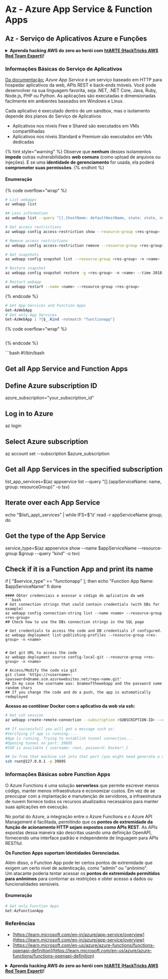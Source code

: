 # Az - Azure App Service & Function Apps

## Az - Serviço de Aplicativos Azure e Funções

<details>

<summary><strong>Aprenda hacking AWS do zero ao herói com</strong> <a href="https://training.hacktricks.xyz/courses/arte"><strong>htARTE (HackTricks AWS Red Team Expert)</strong></a><strong>!</strong></summary>

Outras maneiras de apoiar o HackTricks:

* Se você deseja ver sua **empresa anunciada no HackTricks** ou **baixar o HackTricks em PDF** Verifique os [**PLANOS DE ASSINATURA**](https://github.com/sponsors/carlospolop)!
* Adquira o [**swag oficial PEASS & HackTricks**](https://peass.creator-spring.com)
* Descubra [**A Família PEASS**](https://opensea.io/collection/the-peass-family), nossa coleção exclusiva de [**NFTs**](https://opensea.io/collection/the-peass-family)
* **Junte-se ao** 💬 [**grupo Discord**](https://discord.gg/hRep4RUj7f) ou ao [**grupo telegram**](https://t.me/peass) ou **siga-nos** no **Twitter** 🐦 [**@hacktricks\_live**](https://twitter.com/hacktricks\_live)**.**
* **Compartilhe seus truques de hacking enviando PRs para o** [**HackTricks**](https://github.com/carlospolop/hacktricks) e [**HackTricks Cloud**](https://github.com/carlospolop/hacktricks-cloud) repositórios do github.

</details>

### Informações Básicas do Serviço de Aplicativos

[Da documentação:](https://learn.microsoft.com/en-us/azure/app-service/overview) _Azure App Service_ é um serviço baseado em HTTP para hospedar aplicativos da web, APIs REST e back-ends móveis. Você pode desenvolver na sua linguagem favorita, seja .NET, .NET Core, Java, Ruby, Node.js, PHP ou Python. As aplicações são executadas e dimensionadas facilmente em ambientes baseados em Windows e Linux.

Cada aplicativo é executado dentro de um sandbox, mas o isolamento depende dos planos do Serviço de Aplicativos

* Aplicativos nos níveis Free e Shared são executados em VMs compartilhadas
* Aplicativos nos níveis Standard e Premium são executados em VMs dedicadas

{% hint style="warning" %}
Observe que **nenhum** desses isolamentos **impede** outras vulnerabilidades **web comuns** (como upload de arquivos ou injeções). E se uma **identidade de gerenciamento** for usada, ela poderá **comprometer suas permissões**.
{% endhint %}

#### Enumeração

{% code overflow="wrap" %}
```bash
# List webapps
az webapp list

## Less information
az webapp list --query "[].{hostName: defaultHostName, state: state, name: name, resourcegroup: resourceGroup}"

# Get access restrictions
az webapp config access-restriction show --resource-group <res-group> -n <name>

# Remove access restrictions
az webapp config access-restriction remove --resource-group <res-group> -n <name> --rule-name <rule-name>

# Get snapshots
az webapp config snapshot list --resource-group <res-group> -n <name>

# Restore snapshot
az webapp config snapshot restore -g <res-group> -n <name> --time 2018-12-11T23:34:16.8388367

# Restart webapp
az webapp restart --name <name> --resource-group <res-group>
```
{% endcode %}

```powershell
# Get App Services and Function Apps
Get-AzWebApp
# Get only App Services
Get-AzWebApp | ?{$_.Kind -notmatch "functionapp"}
```

{% code overflow="wrap" %}
```
```
{% endcode %}

\`\`\`bash #!/bin/bash

## Get all App Service and Function Apps

## Define Azure subscription ID

azure\_subscription="your\_subscription\_id"

## Log in to Azure

az login

## Select Azure subscription

az account set --subscription $azure\_subscription

## Get all App Services in the specified subscription

list\_app\_services=$(az appservice list --query "\[].{appServiceName: name, group: resourceGroup}" -o tsv)

## Iterate over each App Service

echo "$list\_app\_services" | while IFS=$'\t' read -r appServiceName group; do

## Get the type of the App Service

service\_type=$(az appservice show --name $appServiceName --resource-group $group --query "kind" -o tsv)

## Check if it is a Function App and print its name

if \[ "$service\_type" == "functionapp" ]; then echo "Function App Name: $appServiceName" fi done

````
#### Obter credenciais e acessar o código do aplicativo da web
```bash
# Get connection strings that could contain credentials (with DBs for example)
az webapp config connection-string list --name <name> --resource-group <res-group>
## Check how to use the DBs connection strings in the SQL page

# Get credentials to access the code and DB credentials if configured.
az webapp deployment list-publishing-profiles --resource-group <res-group> -n <name>


# Get git URL to access the code
az webapp deployment source config-local-git --resource-group <res-group> -n <name>

# Access/Modify the code via git
git clone 'https://<username>:<password>@name.scm.azurewebsites.net/repo-name.git'
## In my case the username was: $nameofthewebapp and the password some random chars
## If you change the code and do a push, the app is automatically redeployed
````

**Acesso ao contêiner Docker com o aplicativo da web via ssh:**

```bash
# Get ssh session
az webapp create-remote-connection --subscription <SUBSCRIPTION-ID> --resource-group <RG-NAME> -n <APP-SERVICE-NAME>

## If successfull you will get a message such as:
#Verifying if app is running....
#App is running. Trying to establish tunnel connection...
#Opening tunnel on port: 39895
#SSH is available { username: root, password: Docker! }

## So from that machine ssh into that port (you might need generate a new ssh session to the jump host)
ssh root@127.0.0.1 -p 39895
```

### Informações Básicas sobre Function Apps

O Azure Functions é uma solução **serverless** que permite escrever menos código, manter menos infraestrutura e economizar custos. Em vez de se preocupar com a implantação e manutenção de servidores, a infraestrutura de nuvem fornece todos os recursos atualizados necessários para manter suas aplicações em execução.

No portal do Azure, a integração entre o Azure Functions e o Azure API Management é facilitada, permitindo que os **pontos de extremidade da função de acionamento HTTP sejam expostos como APIs REST**. As APIs expostas dessa maneira são descritas usando uma definição OpenAPI, fornecendo uma interface padrão e independente de linguagem para APIs RESTful.

**Os Function Apps suportam Identidades Gerenciadas.**

Além disso, o Function App pode ter certos pontos de extremidade que exigem um certo nível de autenticação, como "admin" ou "anônimo".\
Um atacante poderia tentar acessar os **pontos de extremidade permitidos para anônimos** para contornar as restrições e obter acesso a dados ou funcionalidades sensíveis.

#### Enumeração

```powershell
# Get only Function Apps
Get-AzFunctionApp
```

### Referências

* [https://learn.microsoft.com/en-in/azure/app-service/overview](https://learn.microsoft.com/en-in/azure/app-service/overview)
* [https://learn.microsoft.com/en-us/azure/azure-functions/functions-openapi-definition](https://learn.microsoft.com/en-us/azure/azure-functions/functions-openapi-definition)

<details>

<summary><strong>Aprenda hacking AWS do zero ao herói com</strong> <a href="https://training.hacktricks.xyz/courses/arte"><strong>htARTE (HackTricks AWS Red Team Expert)</strong></a><strong>!</strong></summary>

Outras maneiras de apoiar o HackTricks:

* Se você deseja ver sua **empresa anunciada no HackTricks** ou **baixar o HackTricks em PDF**, confira os [**PLANOS DE ASSINATURA**](https://github.com/sponsors/carlospolop)!
* Adquira o [**swag oficial PEASS & HackTricks**](https://peass.creator-spring.com)
* Descubra [**A Família PEASS**](https://opensea.io/collection/the-peass-family), nossa coleção exclusiva de [**NFTs**](https://opensea.io/collection/the-peass-family)
* **Junte-se ao** 💬 [**grupo Discord**](https://discord.gg/hRep4RUj7f) ou ao [**grupo telegram**](https://t.me/peass) ou **siga-nos** no **Twitter** 🐦 [**@hacktricks\_live**](https://twitter.com/hacktricks\_live)**.**
* **Compartilhe seus truques de hacking enviando PRs para os repositórios** [**HackTricks**](https://github.com/carlospolop/hacktricks) e [**HackTricks Cloud**](https://github.com/carlospolop/hacktricks-cloud).

</details>
